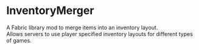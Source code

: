 # InventoryMerger
A Fabric library mod to merge items into an inventory layout.  
Allows servers to use player specified inventory layouts for different types of games.